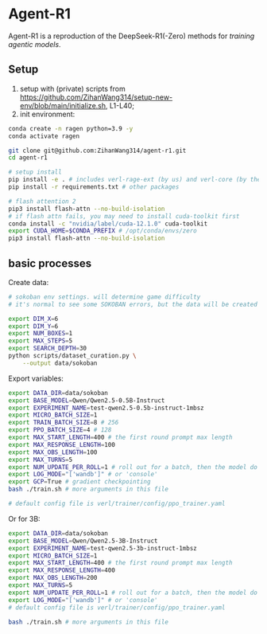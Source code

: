 # Agent-R1

Agent-R1 is a reproduction of the DeepSeek-R1(-Zero) methods for *training agentic models*.




## Setup
1. setup with (private) scripts from https://github.com/ZihanWang314/setup-new-env/blob/main/initialize.sh, L1-L40;
2. init environment:
```bash
conda create -n ragen python=3.9 -y
conda activate ragen

git clone git@github.com:ZihanWang314/agent-r1.git
cd agent-r1

# setup install
pip install -e . # includes verl-rage-ext (by us) and verl-core (by the verl team)
pip install -r requirements.txt # other packages

# flash attention 2
pip3 install flash-attn --no-build-isolation
# if flash attn fails, you may need to install cuda-toolkit first
conda install -c "nvidia/label/cuda-12.1.0" cuda-toolkit
export CUDA_HOME=$CONDA_PREFIX # /opt/conda/envs/zero
pip3 install flash-attn --no-build-isolation
```


## basic processes

Create data:
```bash
# sokoban env settings. will determine game difficulty
# it's normal to see some SOKOBAN errors, but the data will be created and it's fine

export DIM_X=6
export DIM_Y=6
export NUM_BOXES=1
export MAX_STEPS=5
export SEARCH_DEPTH=30
python scripts/dataset_curation.py \
    --output data/sokoban

```

Export variables:
```bash
export DATA_DIR=data/sokoban
export BASE_MODEL=Qwen/Qwen2.5-0.5B-Instruct
export EXPERIMENT_NAME=test-qwen2.5-0.5b-instruct-1mbsz
export MICRO_BATCH_SIZE=1
export TRAIN_BATCH_SIZE=8 # 256
export PPO_BATCH_SIZE=4 # 128
export MAX_START_LENGTH=400 # the first round prompt max length
export MAX_RESPONSE_LENGTH=100
export MAX_OBS_LENGTH=100
export MAX_TURNS=5
export NUM_UPDATE_PER_ROLL=1 # roll out for a batch, then the model do N times of update. Currently not implemented.
export LOG_MODE="['wandb']" # or 'console'
export GCP=True # gradient checkpointing
bash ./train.sh # more arguments in this file

# default config file is verl/trainer/config/ppo_trainer.yaml

```


Or for 3B:
```bash
export DATA_DIR=data/sokoban
export BASE_MODEL=Qwen/Qwen2.5-3B-Instruct
export EXPERIMENT_NAME=test-qwen2.5-3b-instruct-1mbsz
export MICRO_BATCH_SIZE=1
export MAX_START_LENGTH=400 # the first round prompt max length
export MAX_RESPONSE_LENGTH=400
export MAX_OBS_LENGTH=200
export MAX_TURNS=5
export NUM_UPDATE_PER_ROLL=1 # roll out for a batch, then the model do N times of update. Currently not implemented.
export LOG_MODE="['wandb']" # or 'console'
# default config file is verl/trainer/config/ppo_trainer.yaml

bash ./train.sh # more arguments in this file
```
